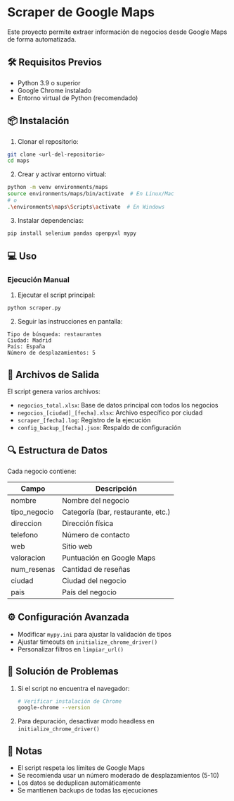 # Scraper de Google Maps

Este proyecto permite extraer información de negocios desde Google Maps de forma automatizada.

## 🛠 Requisitos Previos

- Python 3.9 o superior
- Google Chrome instalado
- Entorno virtual de Python (recomendado)

## 📦 Instalación

1. Clonar el repositorio:
```bash
git clone <url-del-repositorio>
cd maps
```

2. Crear y activar entorno virtual:
```bash
python -m venv environments/maps
source environments/maps/bin/activate  # En Linux/Mac
# o
.\environments\maps\Scripts\activate  # En Windows
```

3. Instalar dependencias:
```bash
pip install selenium pandas openpyxl mypy
```

## 💻 Uso

### Ejecución Manual

1. Ejecutar el script principal:
```bash
python scraper.py
```

2. Seguir las instrucciones en pantalla:
```
Tipo de búsqueda: restaurantes
Ciudad: Madrid
País: España
Número de desplazamientos: 5
```

## 📄 Archivos de Salida

El script genera varios archivos:

- `negocios_total.xlsx`: Base de datos principal con todos los negocios
- `negocios_[ciudad]_[fecha].xlsx`: Archivo específico por ciudad
- `scraper_[fecha].log`: Registro de la ejecución
- `config_backup_[fecha].json`: Respaldo de configuración

## 🔍 Estructura de Datos

Cada negocio contiene:

| Campo | Descripción |
|-------|-------------|
| nombre | Nombre del negocio |
| tipo_negocio | Categoría (bar, restaurante, etc.) |
| direccion | Dirección física |
| telefono | Número de contacto |
| web | Sitio web |
| valoracion | Puntuación en Google Maps |
| num_resenas | Cantidad de reseñas |
| ciudad | Ciudad del negocio |
| pais | País del negocio |

## ⚙️ Configuración Avanzada

- Modificar `mypy.ini` para ajustar la validación de tipos
- Ajustar timeouts en `initialize_chrome_driver()`
- Personalizar filtros en `limpiar_url()`

## 🚫 Solución de Problemas

1. Si el script no encuentra el navegador:
   ```bash
   # Verificar instalación de Chrome
   google-chrome --version
   ```
3. Para depuración, desactivar modo headless en `initialize_chrome_driver()`

## 📝 Notas

- El script respeta los límites de Google Maps
- Se recomienda usar un número moderado de desplazamientos (5-10)
- Los datos se deduplican automáticamente
- Se mantienen backups de todas las ejecuciones